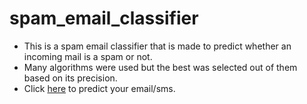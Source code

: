 # spam_email_classifier
- This is a spam email classifier that is made to predict whether an incoming mail is a spam or not.
- Many algorithms were used but the best was selected out of them based on its precision.
- Click [here](https://spamemailclassifiers.streamlit.app/) to predict your email/sms.
